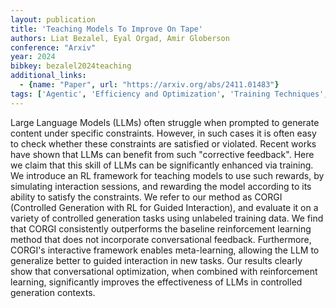 ```yaml
---
layout: publication
title: 'Teaching Models To Improve On Tape'
authors: Liat Bezalel, Eyal Orgad, Amir Globerson
conference: "Arxiv"
year: 2024
bibkey: bezalel2024teaching
additional_links:
  - {name: "Paper", url: "https://arxiv.org/abs/2411.01483"}
tags: ['Agentic', 'Efficiency and Optimization', 'Training Techniques', 'Tools', 'Reinforcement Learning', 'Prompting']
---
```

Large Language Models (LLMs) often struggle when prompted to generate content
under specific constraints. However, in such cases it is often easy to check
whether these constraints are satisfied or violated. Recent works have shown
that LLMs can benefit from such "corrective feedback". Here we claim that this
skill of LLMs can be significantly enhanced via training. We introduce an RL
framework for teaching models to use such rewards, by simulating interaction
sessions, and rewarding the model according to its ability to satisfy the
constraints. We refer to our method as CORGI (Controlled Generation with RL for
Guided Interaction), and evaluate it on a variety of controlled generation
tasks using unlabeled training data. We find that CORGI consistently
outperforms the baseline reinforcement learning method that does not
incorporate conversational feedback. Furthermore, CORGI's interactive framework
enables meta-learning, allowing the LLM to generalize better to guided
interaction in new tasks. Our results clearly show that conversational
optimization, when combined with reinforcement learning, significantly improves
the effectiveness of LLMs in controlled generation contexts.
